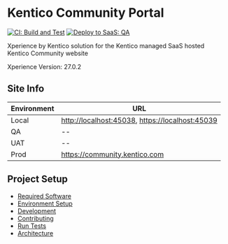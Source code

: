 # Kentico Community Portal

[![CI: Build and Test](https://github.com/Kentico/community-portal/actions/workflows/ci.yml/badge.svg?branch=main)](https://github.com/Kentico/community-portal/actions/workflows/ci.yml)
[![Deploy to SaaS: QA](https://github.com/Kentico/community-portal/actions/workflows/deploy.yml/badge.svg?branch=main)](https://github.com/Kentico/community-portal/actions/workflows/deploy.yml)

Xperience by Kentico solution for the Kentico managed SaaS hosted Kentico Community website

Xperience Version: 27.0.2

## Site Info

| Environment | URL                                                 |
| ----------- | --------------------------------------------------- |
| Local       | <http://localhost:45038>, <https://localhost:45039> |
| QA          | --                                                  |
| UAT         | --                                                  |
| Prod        | <https://community.kentico.com>                     |

## Project Setup

- [Required Software](./docs/Required-Software.md)
- [Environment Setup](./docs/Environment-Setup.md)
- [Development](./docs/Development.md)
- [Contributing](./docs/Contributing.md)
- [Run Tests](./docs//Run-Tests.md)
- [Architecture](./docs/Architecture.md)
